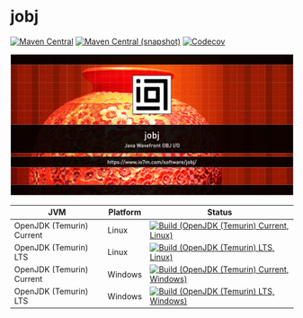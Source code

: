 jobj
===

[![Maven Central](https://img.shields.io/maven-central/v/com.io7m.jobj/com.io7m.jobj.svg?style=flat-square)](http://search.maven.org/#search%7Cga%7C1%7Cg%3A%22com.io7m.jobj%22)
[![Maven Central (snapshot)](https://img.shields.io/nexus/s/com.io7m.jobj/com.io7m.jobj?server=https%3A%2F%2Fs01.oss.sonatype.org&style=flat-square)](https://s01.oss.sonatype.org/content/repositories/snapshots/com/io7m/jobj/)
[![Codecov](https://img.shields.io/codecov/c/github/io7m-com/jobj.svg?style=flat-square)](https://codecov.io/gh/io7m-com/jobj)

![com.io7m.jobj](./src/site/resources/jobj.jpg?raw=true)

| JVM | Platform | Status |
|-----|----------|--------|
| OpenJDK (Temurin) Current | Linux | [![Build (OpenJDK (Temurin) Current, Linux)](https://img.shields.io/github/actions/workflow/status/io7m-com/jobj/main.linux.temurin.current.yml)](https://www.github.com/io7m-com/jobj/actions?query=workflow%3Amain.linux.temurin.current)|
| OpenJDK (Temurin) LTS | Linux | [![Build (OpenJDK (Temurin) LTS, Linux)](https://img.shields.io/github/actions/workflow/status/io7m-com/jobj/main.linux.temurin.lts.yml)](https://www.github.com/io7m-com/jobj/actions?query=workflow%3Amain.linux.temurin.lts)|
| OpenJDK (Temurin) Current | Windows | [![Build (OpenJDK (Temurin) Current, Windows)](https://img.shields.io/github/actions/workflow/status/io7m-com/jobj/main.windows.temurin.current.yml)](https://www.github.com/io7m-com/jobj/actions?query=workflow%3Amain.windows.temurin.current)|
| OpenJDK (Temurin) LTS | Windows | [![Build (OpenJDK (Temurin) LTS, Windows)](https://img.shields.io/github/actions/workflow/status/io7m-com/jobj/main.windows.temurin.lts.yml)](https://www.github.com/io7m-com/jobj/actions?query=workflow%3Amain.windows.temurin.lts)|
